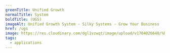 ```yaml
---
greenTitle: Unified Growth
normalTitle: System
boldTitle: (UGS)
imageAlt: Unified Growth System - Silky Systems - Grow Your Business
href: /ugs
image: https://res.cloudinary.com/dgl1vzwqt/image/upload/v1704026640/%D9%84%D9%82%D8%B7%D8%A9_%D8%B4%D8%A7%D8%B4%D8%A9_2023-12-31_144331_gtq4lj.webp
tags:
  - applications
---
```

